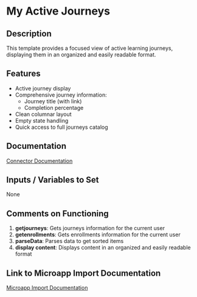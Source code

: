 # My Active Journeys

## Description
This template provides a focused view of active learning journeys, displaying them in an organized and easily readable format.

## Features
- Active journey display
- Comprehensive journey information:
  - Journey title (with link)
  - Completion percentage
- Clean columnar layout
- Empty state handling
- Quick access to full journeys catalog

## Documentation
[Connector Documentation](https://docs.lumapps.com/docs/admin-l4430581765424978extensions)

## Inputs / Variables to Set
None

## Comments on Functioning
1. **getjourneys**: Gets journeys information for the current user
2. **getenrollments**: Gets enrollments information for the current user
3. **parseData**: Parses data to get sorted items
4. **display content**: Displays content in an organized and easily readable format

## Link to Microapp Import Documentation
[Microapp Import Documentation](https://docs.lumapps.com/docs/ls/content/6236515079535869/devportal-l48909819228353757)
